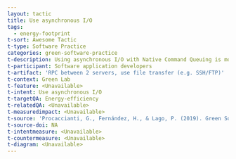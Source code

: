 ```yaml
---
layout: tactic
title: Use asynchronous I/O
tags:
  - energy-footprint
t-sort: Awesome Tactic
t-type: Software Practice
categories: green-software-practice
t-description: Using asynchronous I/O with Native Command Queuing is more energy efficient than synchronous I/O because decrease the time it takes to process a job.
t-participant: Software application developers
t-artifact: 'RPC between 2 servers, use file transfer (e.g. SSH/FTP)'
t-context: Green Lab
t-feature: <Unavailable>
t-intent: Use asynchronous I/O
t-targetQA: Energy-efficiency
t-relatedQA: <Unavailable>
t-measuredimpact: <Unavailable>
t-source: 'Procaccianti, G., Fernández, H., & Lago, P. (2019). Green Software in Practice: Empirical Validation and Assessment of Best Practices for Writing Energy-Efficient Software. Vrije Universiteit Amsterdam, October 2019.'
t-source-doi: NA
t-intentmeasure: <Unavailable>
t-countermeasure: <Unavailable>
t-diagram: <Unavailable>
---
```

